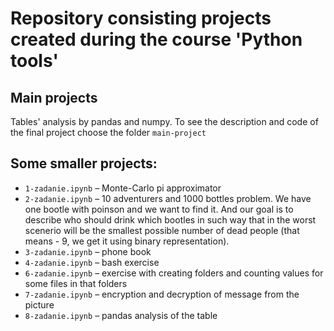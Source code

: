 # Repository consisting projects created during the course 'Python tools'

## Main projects
Tables' analysis by pandas and numpy. To see the description and code of the final project choose the folder `main-project`

## Some smaller projects:

* `1-zadanie.ipynb` – Monte-Carlo pi approximator
* `2-zadanie.ipynb` – 10 adventurers and 1000 bottles problem. We have one bootle with poinson and we want to find it. And our goal is to describe who should drink which bootles in such way that in the worst scenerio will be the smallest possible number of dead people (that means - 9, we get it using binary representation).
* `3-zadanie.ipynb` – phone book
* `4-zadanie.ipynb` – bash exercise
* `6-zadanie.ipynb` – exercise with creating folders and counting values for some files in that folders
* `7-zadanie.ipynb` – encryption and decryption of message from the picture
* `8-zadanie.ipynb` – pandas analysis of the table

